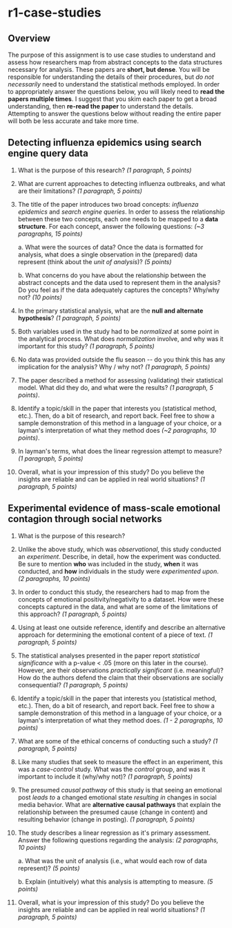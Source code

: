 # r1-case-studies

## Overview
The purpose of this assignment is to use case studies to understand and assess how researchers map from abstract concepts to the data structures necessary for analysis. These papers are **short, but dense**. You will be responsible for understanding the details of their procedures, but _do not necessarily_ need to understand the statistical methods employed. In order to appropriately answer the questions below, you will likely need to **read the papers multiple times**. I suggest that you skim each paper to get a broad understanding, then **re-read the paper** to understand the details. Attempting to answer the questions below without reading the entire paper will both be less accurate and take more time.

## Detecting influenza epidemics using search engine query data

1. What is the purpose of this research? _(1 paragraph, 5 points)_

2. What are current approaches to detecting influenza outbreaks, and what are their limitations? _(1 paragraph, 5 points)_

3. The title of the paper introduces two broad concepts: _influenza epidemics_ and _search engine queries_. In order to assess the relationship between these two concepts, each one needs to be mapped to a **data structure**. For each concept, answer the following questions: _(~3 paragraphs, 15 points)_

    a. What were the sources of data? Once the data is formatted for analysis, what does a single observation in the (prepared) data represent (think about the _unit of analysis_)? _(5 points)_

    b. What concerns do you have about the relationship between the abstract concepts and the data used to represent them in the analysis? Do you feel as if the data adequately captures the concepts? Why/why not? _(10 points)_

4. In the primary statistical analysis, what are the **null and alternate hypothesis**? _(1 paragraph, 5 points)_

5. Both variables used in the study had to be _normalized_ at some point in the analytical process. What does _normalization_ involve, and why was it important for this study? _(1 paragraph, 5 points)_

6. No data was provided outside the flu season -- do you think this has any implication for the analysis? Why / why not? _(1 paragraph, 5 points)_

7. The paper described a method for assessing (validating) their statistical model. What did they do, and what were the results? _(1 paragraph, 5 points)_.

8. Identify a topic/skill in the paper that interests you (statistical method, etc.). Then, do a bit of research, and report back. Feel free to show a sample demonstration of this method in a language of your choice, or a layman's interpretation of what they method does _(~2 paragraphs, 10 points)_.

9. In layman's terms, what does the linear regression attempt to measure? _(1 paragraph, 5 points)_

10. Overall, what is your impression of this study? Do you believe the insights are reliable and can be applied in real world situations? _(1 paragraph, 5 points)_


## Experimental evidence of mass-scale emotional contagion through social networks

1. What is the purpose of this research?

2. Unlike the above study, which was _observational_, this study conducted an _experiment_. Describe, in detail, how the experiment was conducted. Be sure to mention **who** was included in the study, **when** it was conducted, and **how** individuals in the study were _experimented upon_. _(2 paragraphs, 10 points)_

3. In order to conduct this study, the researchers had to map from the concepts of emotional positivity/negativity to a dataset. How were these concepts captured in the data, and what are some of the limitations of this approach? _(1 paragraph, 5 points)_

4. Using at least one outside reference, identify and describe an alternative approach for determining the emotional content of a piece of text. _(1 paragraph, 5 points)_

5. The statistical analyses presented in the paper report _statistical significance_ with a p-value < .05 (more on this later in the course). However, are their observations _practically significant_ (i.e. meaningful)? How do the authors defend the claim that their observations are socially consequential? _(1 paragraph, 5 points)_

6. Identify a topic/skill in the paper that interests you (statistical method, etc.). Then, do a bit of research, and report back. Feel free to show a sample demonstration of this method in a language of your choice, or a layman's interpretation of what they method does. _(1 - 2 paragraphs, 10 points)_

7. What are some of the ethical concerns of conducting such a study? _(1 paragraph, 5 points)_

8. Like many studies that seek to measure the effect in an experiment, this was a _case-control_ study. What was the _control_ group, and was it important to include it (why/why not)? _(1 paragraph, 5 points)_

9. The presumed _causal pathway_ of this study is that seeing an emotional post _leads to_ a changed emotional state _resulting in_ changes in social media behavior. What are **alternative causal pathways** that explain the relationship between the presumed cause (change in content) and resulting behavior (change in posting). _(1 paragraph, 5 points)_

10. The study describes a linear regression as it's primary assessment. Answer the following questions regarding the analysis: _(2 paragraphs, 10 points)_

    a. What was the unit of analysis (i.e., what would each row of data represent)? _(5 points)_

    b. Explain (intuitively) what this analysis is attempting to measure. _(5 points)_

11. Overall, what is your impression of this study? Do you believe the insights are reliable and can be applied in real world situations? _(1 paragraph, 5 points)_
